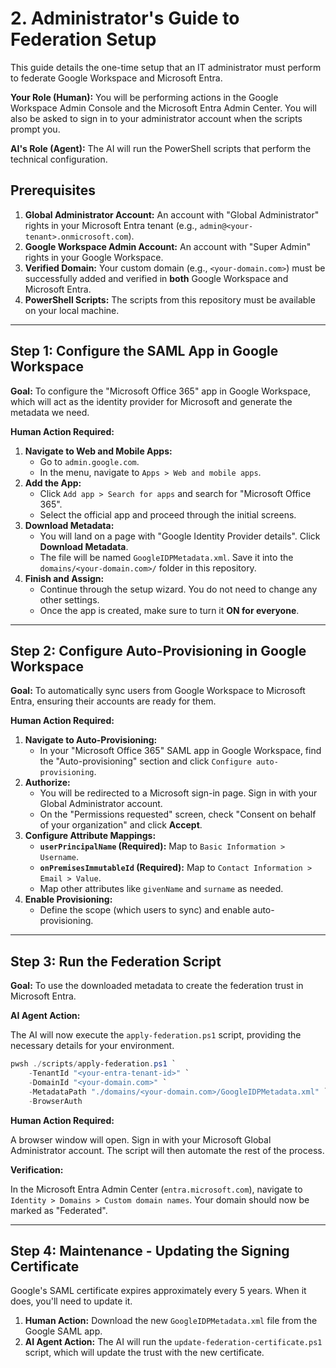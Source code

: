 # 2. Administrator's Guide to Federation Setup

This guide details the one-time setup that an IT administrator must perform to federate Google Workspace and Microsoft Entra.

**Your Role (Human):** You will be performing actions in the Google Workspace Admin Console and the Microsoft Entra Admin Center. You will also be asked to sign in to your administrator account when the scripts prompt you.

**AI's Role (Agent):** The AI will run the PowerShell scripts that perform the technical configuration.

## **Prerequisites**

1.  **Global Administrator Account:** An account with "Global Administrator" rights in your Microsoft Entra tenant (e.g., `admin@<your-tenant>.onmicrosoft.com`).
2.  **Google Workspace Admin Account:** An account with "Super Admin" rights in your Google Workspace.
3.  **Verified Domain:** Your custom domain (e.g., `<your-domain.com>`) must be successfully added and verified in **both** Google Workspace and Microsoft Entra.
4.  **PowerShell Scripts:** The scripts from this repository must be available on your local machine.

---

## **Step 1: Configure the SAML App in Google Workspace**

**Goal:** To configure the "Microsoft Office 365" app in Google Workspace, which will act as the identity provider for Microsoft and generate the metadata we need.

**Human Action Required:**

1.  **Navigate to Web and Mobile Apps:**
    *   Go to `admin.google.com`.
    *   In the menu, navigate to `Apps > Web and mobile apps`.
2.  **Add the App:**
    *   Click `Add app > Search for apps` and search for "Microsoft Office 365".
    *   Select the official app and proceed through the initial screens.
3.  **Download Metadata:**
    *   You will land on a page with "Google Identity Provider details". Click **Download Metadata**.
    *   The file will be named `GoogleIDPMetadata.xml`. Save it into the `domains/<your-domain.com>/` folder in this repository.
4.  **Finish and Assign:**
    *   Continue through the setup wizard. You do not need to change any other settings.
    *   Once the app is created, make sure to turn it **ON for everyone**.

---

## **Step 2: Configure Auto-Provisioning in Google Workspace**

**Goal:** To automatically sync users from Google Workspace to Microsoft Entra, ensuring their accounts are ready for them.

**Human Action Required:**

1.  **Navigate to Auto-Provisioning:**
    *   In your "Microsoft Office 365" SAML app in Google Workspace, find the "Auto-provisioning" section and click `Configure auto-provisioning`.
2.  **Authorize:**
    *   You will be redirected to a Microsoft sign-in page. Sign in with your Global Administrator account.
    *   On the "Permissions requested" screen, check "Consent on behalf of your organization" and click **Accept**.
3.  **Configure Attribute Mappings:**
    *   **`userPrincipalName` (Required):** Map to `Basic Information > Username`.
    *   **`onPremisesImmutableId` (Required):** Map to `Contact Information > Email > Value`.
    *   Map other attributes like `givenName` and `surname` as needed.
4.  **Enable Provisioning:**
    *   Define the scope (which users to sync) and enable auto-provisioning.

---

## **Step 3: Run the Federation Script**

**Goal:** To use the downloaded metadata to create the federation trust in Microsoft Entra.

**AI Agent Action:**

The AI will now execute the `apply-federation.ps1` script, providing the necessary details for your environment.

```powershell
pwsh ./scripts/apply-federation.ps1 `
    -TenantId "<your-entra-tenant-id>" `
    -DomainId "<your-domain.com>" `
    -MetadataPath "./domains/<your-domain.com>/GoogleIDPMetadata.xml" `
    -BrowserAuth
```

**Human Action Required:**

A browser window will open. Sign in with your Microsoft Global Administrator account. The script will then automate the rest of the process.

**Verification:**

In the Microsoft Entra Admin Center (`entra.microsoft.com`), navigate to `Identity > Domains > Custom domain names`. Your domain should now be marked as "Federated".

---

## **Step 4: Maintenance - Updating the Signing Certificate**

Google's SAML certificate expires approximately every 5 years. When it does, you'll need to update it.

1.  **Human Action:** Download the new `GoogleIDPMetadata.xml` file from the Google SAML app.
2.  **AI Agent Action:** The AI will run the `update-federation-certificate.ps1` script, which will update the trust with the new certificate.
